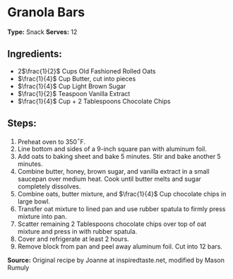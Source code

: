 # Granola Bars

**Type:** Snack
**Serves:** 12

## Ingredients:
- 2$\frac{1}{2}$ Cups Old Fashioned Rolled Oats
- $\frac{1}{4}$ Cup Butter, cut into pieces
- $\frac{1}{4}$ Cup Light Brown Sugar
- $\frac{1}{2}$ Teaspoon Vanilla Extract
- $\frac{1}{4}$ Cup + 2 Tablespoons Chocolate Chips

## Steps:
1. Preheat oven to 350$^\circ$F.
2. Line bottom and sides of a 9-inch square pan with aluminum foil.
3. Add oats to baking sheet and bake 5 minutes. Stir and bake another 5 minutes.
4. Combine butter, honey, brown sugar, and vanilla extract in a small saucepan over medium heat. Cook until butter melts and sugar completely dissolves.
5. Combine oats, butter mixture, and $\frac{1}{4}$ Cup chocolate chips in large bowl.
6. Transfer oat mixture to lined pan and use rubber spatula to firmly press mixture into pan.
7. Scatter remaining 2 Tablespoons chocolate chips over top of oat mixture and press in with rubber spatula.
8. Cover and refrigerate at least 2 hours.
9. Remove block from pan and peel away aluminum foil. Cut into 12 bars.

**Source:** Original recipe by Joanne at inspiredtaste.net, modified by Mason Rumuly
